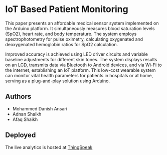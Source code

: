 
# IoT Based Patient Monitoring

This paper presents an affordable medical sensor system implemented on the Arduino platform. It simultaneously measures blood saturation levels (SpO2), heart rate, and body temperature. The system employs spectrophotometry for pulse oximetry, calculating oxygenated and deoxygenated hemoglobin ratios for SpO2 calculation. 

Improved accuracy is achieved using LED driver circuits and variable baseline adjustments for different skin tones. The system displays results on an LCD, transmits data via Bluetooth to Android devices, and via Wi-Fi to the internet, establishing an IoT platform. This low-cost wearable system can monitor vital health parameters for patients in hospitals or at home, serving as a plug-and-play solution using Arduino.

## Authors

 - Mohammed Danish Ansari
 - Adnan Shaikh
 - Afaq Shaikh


## Deployed

The live analytics is hosted at 
[ThingSpeak](https://thingspeak.com/channels/1352646)


